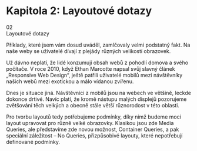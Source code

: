 <div id="kap-queries-before" class="ebook-chapter-before" markdown="1"> 

# Kapitola 2: Layoutové dotazy

<div class="ebook-chapter-before-image">
  <div class="ebook-chapter-before-number">
    02
  </div>  
  <div class="ebook-chapter-before-heading">
    Layoutové dotazy
  </div>
</div>

Příklady, které jsem vám dosud uváděl, zamlčovaly velmi podstatný fakt. Na naše weby se uživatelé dívají z plejády různých velikostí obrazovek.

Už dávno neplatí, že lidé konzumují obsah webů z pohodlí domova a svého počítače. V roce 2010, když Ethan Marcotte napsal svůj slavný článek „Responsive Web Design“, ještě patřili uživatelé mobilů mezi návštěvníky našich webů mezi exotickou a málo vídanou zvířenu.

Dnes je situace jiná. Návštěvníci z mobilů jsou na webech ve většině, leckde dokonce drtivé. Navíc platí, že kromě nástupu malých displejů pozorujeme zvětšování těch velkých a obecně stále větší různorodost v této oblasti.

Pro tvorbu layoutů tedy potřebujeme podmínky, díky nimž budeme moci layout upravovat pro různě velké obrazovky. Klasikou jsou zde Media Queries, ale představíme zde novou možnost, Container Queries, a pak speciální záležitost – No Queries, přizpůsobivé layouty, které nepotřebují definované podmínky.

</div>
